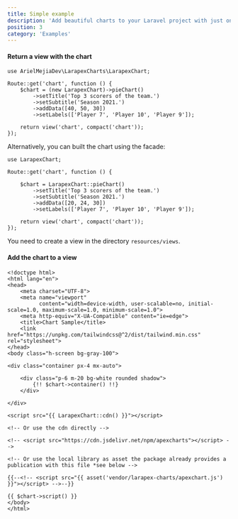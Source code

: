 ```yaml
---
title: Simple example
description: 'Add beautiful charts to your Laravel project with just one facade.'
position: 3
category: 'Examples'
---
```


#### Return a view with the chart

```php[routes/web.php]
use ArielMejiaDev\LarapexCharts\LarapexChart;

Route::get('chart', function () {
    $chart = (new LarapexChart)->pieChart()
        ->setTitle('Top 3 scorers of the team.')
        ->setSubtitle('Season 2021.')
        ->addData([40, 50, 30])
        ->setLabels(['Player 7', 'Player 10', 'Player 9']);
    
    return view('chart', compact('chart'));
}); 
```

Alternatively, you can built the chart using the facade:

```php[routes/web.php]
use LarapexChart;

Route::get('chart', function () {

    $chart = LarapexChart::pieChart()
        ->setTitle('Top 3 scorers of the team.')
        ->setSubtitle('Season 2021.')
        ->addData([20, 24, 30])
        ->setLabels(['Player 7', 'Player 10', 'Player 9']);
    
    return view('chart', compact('chart'));
}); 
```

<alert type="danger">

You need to create a view in the directory `resources/views`.

</alert>

#### Add the chart to a view

```php[resources/views/chart.blade.php]
<!doctype html>
<html lang="en">
<head>
    <meta charset="UTF-8">
    <meta name="viewport"
          content="width=device-width, user-scalable=no, initial-scale=1.0, maximum-scale=1.0, minimum-scale=1.0">
    <meta http-equiv="X-UA-Compatible" content="ie=edge">
    <title>Chart Sample</title>
    <link href="https://unpkg.com/tailwindcss@^2/dist/tailwind.min.css" rel="stylesheet">
</head>
<body class="h-screen bg-gray-100">

<div class="container px-4 mx-auto">

    <div class="p-6 m-20 bg-white rounded shadow">
        {!! $chart->container() !!}
    </div>

</div>

<script src="{{ LarapexChart::cdn() }}"></script>

<!-- Or use the cdn directly -->

<!-- <script src="https://cdn.jsdelivr.net/npm/apexcharts"></script> -->

<!-- Or use the local library as asset the package already provides a publication with this file *see below -->

{{--<!-- <script src="{{ asset('vendor/larapex-charts/apexchart.js') }}"></script> -->--}}

{{ $chart->script() }}
</body>
</html>
```

<pie-chart></pie-chart>